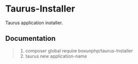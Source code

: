 # Taurus-Installer

Taurus application installer.

## Documentation

> 1. composer global require boxunphp/taurus-Installer
> 2. taurus new application-name